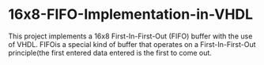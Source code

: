 # 16x8-FIFO-Implementation-in-VHDL
This project implements a 16x8 First-In-First-Out (FIFO) buffer with the use of VHDL. FIFOis a special kind of buffer that operates on a First-In-First-Out principle(the first entered data entered is the first to come out. 
